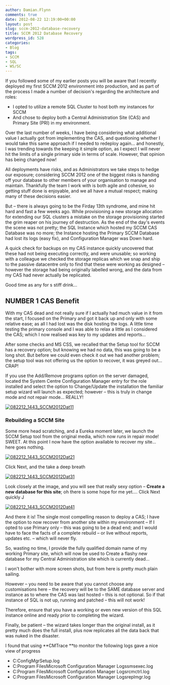 ```yaml
---
author: Damian.Flynn
comments: true
date: 2012-08-22 12:19:00+00:00
layout: post
slug: sccm-2012-database-recovery
title: SCCM 2012 Database Recovery
wordpress_id: 528
categories:
- Blog
tags:
- SCCM
- SQL
- WS/SC
---
```


If you followed some of my earlier posts you will be aware that I recently deployed my first SCCM 2012 environment into production, and as part of the process I made a number of decision's regarding the architecture and roles:

  * I opted to utilize a remote SQL Cluster to host both my instances for SCCM  
  * And chose to deploy both a Central Administration Site (CAS) and Primary Site (PRI) in my environment. 

Over the last number of weeks, I have being considering what additional value I actually got from implementing the CAS, and questioning whether I would take this same approach if I needed to redeploy again… and honestly, I was trending towards the keeping it simple option, as I expect I will never hit the limits of a single primary side in terms of scale. However, that opinion has being changed now!

All deployments have risks, and as Administrators we take steps to hedge our exposure; considering SCCM 2012 one of the biggest risks is handing off your database to other members of your organisation to manage and maintain. Thankfully the team I work with is both agile and cohesive, so getting stuff done is enjoyable, and we all have a mutual respect; making many of these decisions easier.

But – there is always going to be the Firday 13th syndrome, and mine hit hard and fast a few weeks ago. While provisioning a new storage allocation for extending our SQL clusters a mistake on the storage provisioning started the grim reaper on his journey of destruction. As the end of the day's events the scene was not pretty; the SQL Instance which hosted my SCCM CAS Database was no more; the Instance hosting the Primary SCCM Database had lost its logs (easy fix), and Configuration Manager was Down hard.

A quick check for backups on my CAS instance quickly uncovered that these had not being executing correctly, and were unusable; so working with a colleague we checked the storage replicas which we snap and ship to the passive datacentre only to find that these were working as designed – however the storage had being originally labelled wrong, and the data from my CAS had never actually be replicated.

Good time as any for s stiff drink…

## NUMBER 1 CAS Benefit

With my CAS dead and not really sure if I actually had much value in it from the start, I focused on the Primary and got it back up and only with some relative ease; as all I had lost was the disk hosting the logs. A little time testing the primary console and I was able to relax a little as I considered the CAS; which I now realised was key to my updates and reports…

After some checks and MS CSS, we recalled that the Setup tool for SCCM has a recovery option; but knowing we had no data, this was going to be a long shot. But before we could even check it out we had another problem; the setup tool was not offering us the option to recover, it was greyed out… CRAP!

If you use the Add/Remove programs option on the server damaged, located the System Centre Configuration Manager entry for the role installed and select the option to Change/Update the installation the familiar setup wizard will launch as expected; however – this is truly in change mode and not repair mode… REALLY!

[![082212_1443_SCCM2012Dat11](/assets/posts/2014/02/082212_1443_SCCM2012Dat11_thumb.png)](/assets/posts/2014/02/082212_1443_SCCM2012Dat11.png)

### Rebuilding a SCCM Site

Some more head scratching, and a Eureka moment later, we launch the SCCM Setup tool from the original media, which now runs in repair mode! SWEET. At this point I now have the option available to recover my site... here goes nothing.

[![082212_1443_SCCM2012Dat21](/assets/posts/2014/02/082212_1443_SCCM2012Dat21_thumb.png)](/assets/posts/2014/02/082212_1443_SCCM2012Dat21.png)

Click Next, and the take a deep breath

[![082212_1443_SCCM2012Dat31](/assets/posts/2014/02/082212_1443_SCCM2012Dat31_thumb.png)](/assets/posts/2014/02/082212_1443_SCCM2012Dat31.png)

Look closely at the image, and you will see that really sexy option – **Create a new database for this site**; oh there is some hope for me yet…. Click Next quickly J

[![082212_1443_SCCM2012Dat41](/assets/posts/2014/02/082212_1443_SCCM2012Dat41_thumb.png)](/assets/posts/2014/02/082212_1443_SCCM2012Dat41.png)

And there it is! The single most compelling reason to deploy a CAS; I have the option to now recover from another site within my environment – If I opted to use Primary only – this was going to be a dead end; and I would have to face the facts of a complete rebuild – or live without reports, updates etc. – which will never fly.

So, wasting no time, I provide the fully qualified domain name of my working Primary site, which will now be used to Create a flashy new database for my Central Administration site which is currently dead…

I won't bother with more screen shots, but from here is pretty much plain sailing.

However – you need to be aware that you cannot choose any customisations here – the recovery will be to the SAME database server and instance as to where the CAS was last hosted – this is not optional. So if that instance of SQL is not up, running and patched – this will not work!

Therefore, ensure that you have a working or even new version of this SQL instance online and ready prior to completing the wizard.

Finally, be patient – the wizard takes longer than the original install, as it pretty much does the full install, plus now replicates all the data back that was nuked in the disaster.

I found that using **CMTrace **to monitor the following logs gave a nice view of progress

  * C:ConfigMgrSetup.log  
  * C:Program FilesMicrosoft Configuration Manager Logssmsexec.log  
  * C:Program FilesMicrosoft Configuration Manager Logsrcmctrl.log  
  * C:Program FilesMicrosoft Configuration Manager Logsreplmgr.log 
